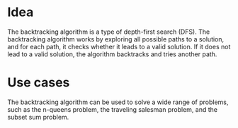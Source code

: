 # Idea

The backtracking algorithm is a type of depth-first search (DFS).
The backtracking algorithm works by exploring all possible paths to a solution, and for each path, it checks whether it leads to a valid solution.
If it does not lead to a valid solution, the algorithm backtracks and tries another path.


# Use cases

The backtracking algorithm can be used to solve a wide range of problems, such as the n-queens problem, the traveling salesman problem, and the subset sum problem.
